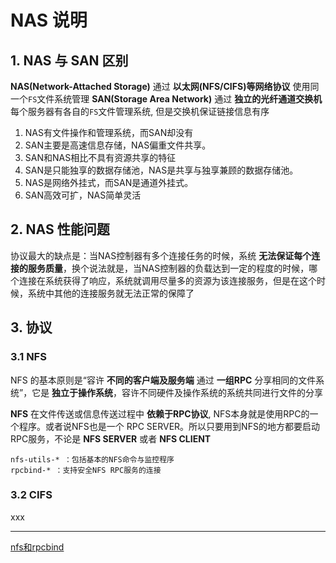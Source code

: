 # NAS 说明

## 1. NAS 与 SAN 区别

**NAS(Network-Attached Storage)** 通过 **以太网(NFS/CIFS)等网络协议** 使用同一个`FS`文件系统管理
**SAN(Storage Area Network)** 通过 **独立的光纤通道交换机** 每个服务器有各自的`FS`文件管理系统, 但是交换机保证链接信息有序

1. NAS有文件操作和管理系统，而SAN却没有
2. SAN主要是高速信息存储，NAS偏重文件共享。
3. SAN和NAS相比不具有资源共享的特征
4. SAN是只能独享的数据存储池，NAS是共享与独享兼顾的数据存储池。
5. NAS是网络外挂式，而SAN是通道外挂式。
6. SAN高效可扩，NAS简单灵活

## 2. NAS 性能问题

协议最大的缺点是：当NAS控制器有多个连接任务的时候，系统 **无法保证每个连接的服务质量**，换个说法就是，当NAS控制器的负载达到一定的程度的时候，哪个连接在系统获得了响应，系统就调用尽量多的资源为该连接服务，但是在这个时候，系统中其他的连接服务就无法正常的保障了

## 3. 协议

### 3.1 NFS

NFS 的基本原则是“容许 **不同的客户端及服务端** 通过 **一组RPC** 分享相同的文件系统”，它是 **独立于操作系统**，容许不同硬件及操作系统的系统共同进行文件的分享

**NFS** 在文件传送或信息传送过程中 **依赖于RPC协议**, NFS本身就是使用RPC的一个程序。或者说NFS也是一个 RPC SERVER。所以只要用到NFS的地方都要启动RPC服务，不论是 **NFS SERVER** 或者 **NFS CLIENT**

``` text
nfs-utils-* ：包括基本的NFS命令与监控程序
rpcbind-* ：支持安全NFS RPC服务的连接
```

### 3.2 CIFS

xxx

----
[nfs和rpcbind](http://linux.vbird.org/linux_server/0330nfs.php)
